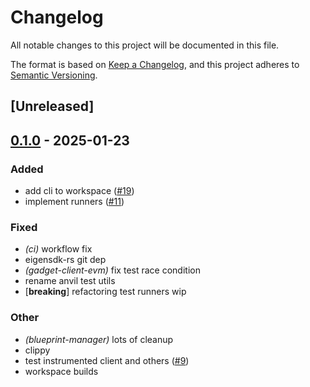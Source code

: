 # Changelog

All notable changes to this project will be documented in this file.

The format is based on [Keep a Changelog](https://keepachangelog.com/en/1.0.0/),
and this project adheres to [Semantic Versioning](https://semver.org/spec/v2.0.0.html).

## [Unreleased]

## [0.1.0](https://github.com/tangle-network/gadget/releases/tag/gadget-client-evm-v0.1.0) - 2025-01-23

### Added

- add cli to workspace ([#19](https://github.com/tangle-network/gadget/pull/19))
- implement runners ([#11](https://github.com/tangle-network/gadget/pull/11))

### Fixed

- *(ci)* workflow fix
- eigensdk-rs git dep
- *(gadget-client-evm)* fix test race condition
- rename anvil test utils
- [**breaking**] refactoring test runners wip

### Other

- *(blueprint-manager)* lots of cleanup
- clippy
- test instrumented client and others ([#9](https://github.com/tangle-network/gadget/pull/9))
- workspace builds
